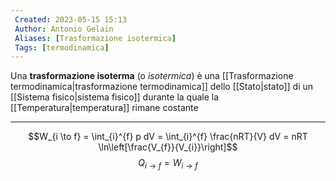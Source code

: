 ```yaml
---
 Created: 2023-05-15 15:13
 Author: Antonio Gelain
 Aliases: [Trasformazione isotermica]
 Tags: [termodinamica]
---
```


Una **trasformazione isoterma** (o *isotermica*) è una [[Trasformazione termodinamica|trasformazione termodinamica]] dello [[Stato|stato]] di un [[Sistema fisico|sistema fisico]] durante la quale la [[Temperatura|temperatura]] rimane costante

---

$$W_{i \to f} = \int_{i}^{f} p dV = \int_{i}^{f} \frac{nRT}{V} dV = nRT \ln\left[\frac{V_{f}}{V_{i}}\right]$$
$$Q_{i \to f} = W_{i \to f}$$
